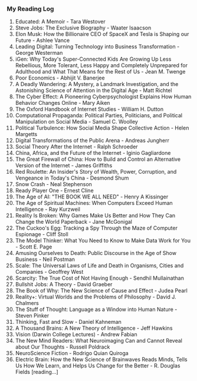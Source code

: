 ### My Reading Log

1. Educated: A Memoir - Tara Westover
2. Steve Jobs: The Exclusive Biography - Waater Isaacson
3. Elon Musk: How the Billionaire CEO of SpaceX and Tesla is Shaping our Future - Ashlee Vance
4. Leading Digital: Turning Technology into Business Transformation - George Westerman
5. iGen: Why Today's Super-Connected Kids Are Growing Up Less Rebellious, More Tolerant, Less Happy and Completely Unprepared for Adulthood and What That Means for the Rest of Us - Jean M. Twenge
6. Poor Economics - Abhijit V. Banerjee
7. A Deadly Wandering: A Mystery, a Landmark Investigation, and the Astonishing Science of Attention in the Digital Age - Matt Richtel
8. The Cyber Effect: A Pioneering Cyberpsychologist Explains How Human Behavior Changes Online - Mary Aiken
9. The Oxford Handbook of Internet Studies - William H. Dutton
10. Computational Propaganda: Political Parties, Politicians, and Political Manipulation on Social Media - Samuel C. Woolley
11. Political Turbulence: How Social Media Shape Collective Action - Helen Margetts
12. Digital Transformations of the Public Arena - Andreas Jungherr
13. Social Theory After the Internet - Ralph Schroeder
14. China, Africa, and the Future of the Internet - Iginio Gagliardone
15. The Great Firewall of China: How to Build and Control an Alternative Version of the Internet - James Griffiths
16. Red Roulette: An Insider's Story of Wealth, Power, Corruption, and Vengeance in Today's China - Desmond Shum
17. Snow Crash - Neal Stephenson
18. Ready Player One - Ernest Cline
19. The Age of AI: "THE BOOK WE ALL NEED" - Henry A Kissinger
20. The Age of Spiritual Machines: When Computers Exceed Human Intelligence - Ray Kurzweil
21. Reality Is Broken: Why Games Make Us Better and How They Can Change the World Paperback - Jane McGonigal
22. The Cuckoo's Egg: Tracking a Spy Through the Maze of Computer Espionage - Cliff Stoll
23. The Model Thinker: What You Need to Know to Make Data Work for You - Scott E. Page
24. Amusing Ourselves to Death: Public Discourse in the Age of Show Business - Neil Postman
25. Scale: The Universal Laws of Life and Death in Organisms, Cities and Companies - Geoffrey West
26. Scarcity: The True Cost of Not Having Enough - Sendhil Mullainathan
27. Bullshit Jobs: A Theory - David Graeber
28. The Book of Why: The New Science of Cause and Effect - Judea Pearl
29. Reality+: Virtual Worlds and the Problems of Philosophy - David J. Chalmers
30. The Stuff of Thought: Language as a Window into Human Nature - Steven Pinker
31. Thinking, Fast and Slow - Daniel Kahneman
32. A Thousand Brains: A New Theory of Intelligence - Jeff Hawkins
33. Vision (Darwin College Lectures) -  Andrew Fabian
34. The New Mind Readers: What Neuroimaging Can and Cannot Reveal about Our Thoughts - Russell Poldrack
35. NeuroScience Fiction - Rodrigo Quian Quiroga
36. Electric Brain: How the New Science of Brainwaves Reads Minds, Tells Us How We Learn, and Helps Us Change for the Better - R. Douglas Fields [reading...]
